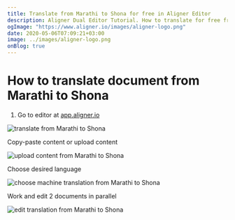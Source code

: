 ```yaml
---
title: Translate from Marathi to Shona for free in Aligner Editor
description: Aligner Dual Editor Tutorial. How to translate for free from Marathi to Shona. Aligner is multilingual document management platform. 
ogImage: "https://www.aligner.io/images/aligner-logo.png"
date: 2020-05-06T07:09:21+03:00
image: ../images/aligner-logo.png
onBlog: true
---
```


# How to translate document from Marathi to Shona

1. Go to editor at [app.aligner.io](https://app.aligner.io "Aligner App web page")

![translate from Marathi to Shona](../aligner-blank-editor.png "translate from Marathi to Shona")

Copy-paste content or upload content

![upload content from Marathi to Shona](../aligner-uploaded-document.png "upload content from Marathi to Shona")

Choose desired language

![choose machine translation from Marathi to Shona](../aligner-language-dropdown.png "choose machine translation from Marathi to Shona")

Work and edit 2 documents in parallel

![edit translation from Marathi to Shona](../aligner-double-sitded-editor.png "edit translation from Marathi to Shona")

